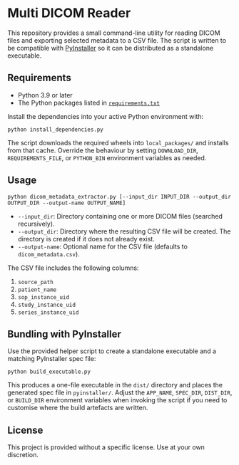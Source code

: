 # Multi DICOM Reader

This repository provides a small command-line utility for reading DICOM files
and exporting selected metadata to a CSV file. The script is written to be
compatible with [PyInstaller](https://pyinstaller.org/en/stable/) so it can be
distributed as a standalone executable.

## Requirements

- Python 3.9 or later
- The Python packages listed in [`requirements.txt`](requirements.txt)

Install the dependencies into your active Python environment with:

```
python install_dependencies.py
```

The script downloads the required wheels into `local_packages/` and installs
from that cache. Override the behaviour by setting `DOWNLOAD_DIR`,
`REQUIREMENTS_FILE`, or `PYTHON_BIN` environment variables as needed.

## Usage

```
python dicom_metadata_extractor.py [--input_dir INPUT_DIR --output_dir OUTPUT_DIR --output-name OUTPUT_NAME]
```

- `--input_dir`: Directory containing one or more DICOM files (searched
  recursively).
- `--output_dir`: Directory where the resulting CSV file will be created. The
  directory is created if it does not already exist.
- `--output-name`: Optional name for the CSV file (defaults to
  `dicom_metadata.csv`).

The CSV file includes the following columns:

1. `source_path`
2. `patient_name`
3. `sop_instance_uid`
4. `study_instance_uid`
5. `series_instance_uid`

## Bundling with PyInstaller

Use the provided helper script to create a standalone executable and a matching
PyInstaller spec file:

```
python build_executable.py
```

This produces a one-file executable in the `dist/` directory and places the
generated spec file in `pyinstaller/`. Adjust the `APP_NAME`, `SPEC_DIR`,
`DIST_DIR`, or `BUILD_DIR` environment variables when invoking the script if you
need to customise where the build artefacts are written.

## License

This project is provided without a specific license. Use at your own discretion.

